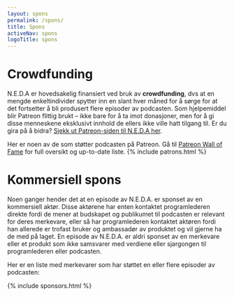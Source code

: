 ```yaml
---
layout: spons
permalink: /spons/
title: Spons
activeNav: spons
logoTitle: spons
---
```


# Crowdfunding
N.E.D.A er hovedsakelig finansiert ved bruk av **crowdfunding**, dvs at en mengde enkeltindivider spytter inn en slant hver måned for å sørge for at det fortsetter å bli produsert flere episoder av podcasten. Som hjelpemiddel blir Patreon flittig brukt – ikke bare for å ta imot donasjoner, men for å gi disse menneskene eksklusivt innhold de ellers ikke ville hatt tilgang til. Er du gira på å bidra? [Sjekk ut Patreon-siden til N.E.D.A her](https://www.patreon.com/alvorpodcast).

Her er noen av de som støtter podcasten på Patreon. Gå til [Patreon Wall of Fame](https://hanskristiansmedsrod.no/patrons/) for full oversikt og up-to-date liste.
{% include patrons.html %}

# Kommersiell spons
Noen ganger hender det at en episode av N.E.D.A. er sponset av en kommersiell aktør. Disse aktørene har enten kontaktet programlederen direkte fordi de mener at budskapet og publikumet til podcasten er relevant for deres merkevare, eller så har programlederen kontaktet aktøren fordi han allerede er trofast bruker og ambassadør av produktet og vil gjerne ha de med på laget. En episode av N.E.D.A. er aldri sponset av en merkevare eller et produkt som ikke samsvarer med verdiene eller sjargongen til programlederen eller podcasten. 

Her er en liste med merkevarer som har støttet en eller flere episoder av podcasten:

{% include sponsors.html %}
